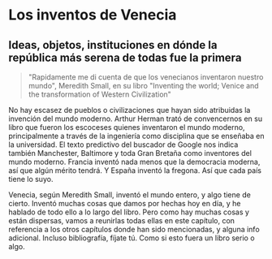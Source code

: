 # Los inventos de Venecia
## Ideas, objetos, instituciones en dónde la república más serena de todas fue la primera

> "Rapidamente me di cuenta de que los venecianos inventaron nuestro mundo", Meredith Small, en su libro "Inventing the world; Venice and the transformation of Western Civilization"

No hay escasez de pueblos o civilizaciones que hayan sido atribuidas la invención del mundo moderno. Arthur Herman trató de convencernos en su libro que fueron los escoceses quienes inventaron el mundo moderno, principalmente a través de la ingeniería como disciplina que se enseñaba en la universidad. El texto predictivo del buscador de Google nos indica también Manchester, Baltimore y toda Gran Bretaña como inventores del mundo moderno. Francia inventó nada menos que la democracia moderna, así que algún mérito tendrá. Y España inventó la fregona. Así que cada país tiene lo suyo.

Venecia, según Meredith Small, inventó el mundo entero, y algo tiene de cierto. Inventó muchas cosas que damos por hechas hoy en día, y he hablado de todo ello a lo largo del libro. Pero como hay muchas cosas y están dispersas, vamos a reunirlas todas ellas en este capítulo, con referencia a los otros capítulos donde han sido mencionadas, y alguna info adicional. Incluso bibliografía, fíjate tú. Como si esto fuera un libro serio o algo.
